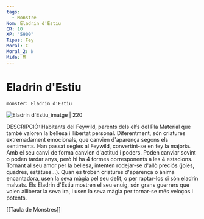 ```yaml
---
tags:
  - Monstre
Nom: Eladrin d'Estiu
CR: 10
XP: "5900"
Tipus: Fey
Moral: C
Moral_2: N
Mida: M
---
```

# Eladrin d'Estiu

```statblock
monster: Eladrin d'Estiu
```

![Eladrin d'Estiu_imatge | 220](https://static.wikia.nocookie.net/forgottenrealms/images/d/de/Summer_eladrin-5e.jpg/revision/latest?cb&#x3D;20200527010925)

DESCRIPCIÓ: 
Habitants del Feywild, parents dels elfs del Pla Material que també valoren la bellesa i llibertat personal. Diferentment, són criatures extremadament emocionals, que canvien d'aparença segons els sentiments. Han passat segles al Feywild, convertint-se en fey la majoria. Amb el seu canvi de forma canvien d'actitud i poders. Poden canviar sovint o poden tardar anys, però hi ha 4 formes corresponents a les 4 estacions. Tornant al seu amor per la bellesa, intenten rodejar-se d'allò preciós (joies, quadres, estàtues...). Quan es troben criatures d'aparença o ànima encantadora, usen la seva màgia pel seu delit, o per raptar-los si són eladrin malvats. Els Eladrin d'Estiu mostren el seu enuig, són grans guerrers que volen alliberar la seva ira, i usen la seva màgia per tornar-se més veloços i potents.

[[Taula de Monstres]]